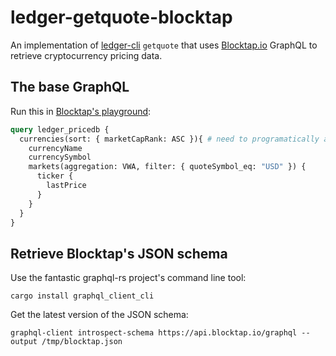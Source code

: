 # ledger-getquote-blocktap

An implementation of [ledger-cli](https://ledger-cli.org) `getquote` that uses [Blocktap.io](https://blocktap.io) GraphQL to retrieve cryptocurrency pricing data.

## The base GraphQL

Run this in [Blocktap's playground](https://api.blocktap.io/graphiql):

```graphql
query ledger_pricedb {
  currencies(sort: { marketCapRank: ASC }){ # need to programatically add filters here for the currency passed into getquote.
    currencyName
    currencySymbol
    markets(aggregation: VWA, filter: { quoteSymbol_eq: "USD" }) {
      ticker {
        lastPrice
      }
    }
  }
}
```
## Retrieve Blocktap's JSON schema

Use the fantastic graphql-rs project's command line tool:

    cargo install graphql_client_cli
    
Get the latest version of the JSON schema:

    graphql-client introspect-schema https://api.blocktap.io/graphql --output /tmp/blocktap.json
